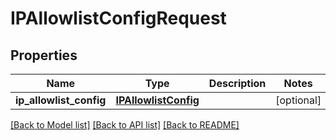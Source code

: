 # IPAllowlistConfigRequest

## Properties
Name | Type | Description | Notes
------------ | ------------- | ------------- | -------------
**ip_allowlist_config** | [**IPAllowlistConfig**](IPAllowlistConfig.md) |  | [optional] 

[[Back to Model list]](../README.md#documentation-for-models) [[Back to API list]](../README.md#documentation-for-api-endpoints) [[Back to README]](../README.md)

